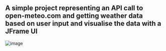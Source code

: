 ## A simple project representing an API call to open-meteo.com and getting weather data based on user input and visualise the data with a JFrame UI 

![image](https://github.com/purplerain-11/WeatherAppGUI/assets/98321064/c924dae2-2390-4f3f-81ac-ee795517a654)
